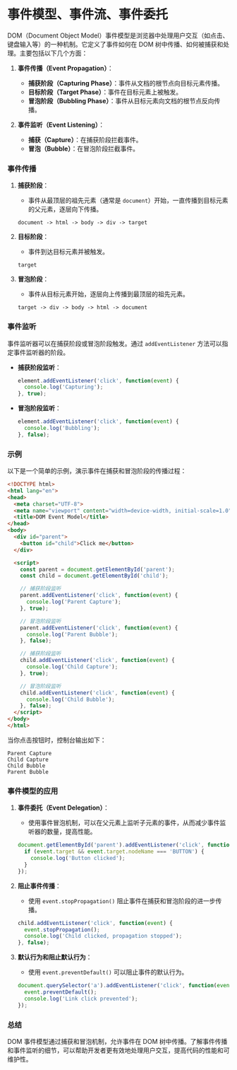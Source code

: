 # 事件模型、事件流、事件委托

DOM（Document Object Model）事件模型是浏览器中处理用户交互（如点击、键盘输入等）的一种机制。它定义了事件如何在 DOM 树中传播、如何被捕获和处理。主要包括以下几个方面：

1. **事件传播（Event Propagation）**：
   - **捕获阶段（Capturing Phase）**：事件从文档的根节点向目标元素传播。
   - **目标阶段（Target Phase）**：事件在目标元素上被触发。
   - **冒泡阶段（Bubbling Phase）**：事件从目标元素向文档的根节点反向传播。

2. **事件监听（Event Listening）**：
   - **捕获（Capture）**：在捕获阶段拦截事件。
   - **冒泡（Bubble）**：在冒泡阶段拦截事件。

### 事件传播

1. **捕获阶段**：
   - 事件从最顶层的祖先元素（通常是 `document`）开始，一直传播到目标元素的父元素，逐层向下传播。
   
   ```plaintext
   document -> html -> body -> div -> target
   ```

2. **目标阶段**：
   - 事件到达目标元素并被触发。

   ```plaintext
   target
   ```

3. **冒泡阶段**：
   - 事件从目标元素开始，逐层向上传播到最顶层的祖先元素。
   
   ```plaintext
   target -> div -> body -> html -> document
   ```

### 事件监听

事件监听器可以在捕获阶段或冒泡阶段触发。通过 `addEventListener` 方法可以指定事件监听器的阶段。

- **捕获阶段监听**：
  
  ```javascript
  element.addEventListener('click', function(event) {
    console.log('Capturing');
  }, true);
  ```

- **冒泡阶段监听**：
  
  ```javascript
  element.addEventListener('click', function(event) {
    console.log('Bubbling');
  }, false);
  ```

### 示例

以下是一个简单的示例，演示事件在捕获和冒泡阶段的传播过程：

```html
<!DOCTYPE html>
<html lang="en">
<head>
  <meta charset="UTF-8">
  <meta name="viewport" content="width=device-width, initial-scale=1.0">
  <title>DOM Event Model</title>
</head>
<body>
  <div id="parent">
    <button id="child">Click me</button>
  </div>

  <script>
    const parent = document.getElementById('parent');
    const child = document.getElementById('child');

    // 捕获阶段监听
    parent.addEventListener('click', function(event) {
      console.log('Parent Capture');
    }, true);

    // 冒泡阶段监听
    parent.addEventListener('click', function(event) {
      console.log('Parent Bubble');
    }, false);

    // 捕获阶段监听
    child.addEventListener('click', function(event) {
      console.log('Child Capture');
    }, true);

    // 冒泡阶段监听
    child.addEventListener('click', function(event) {
      console.log('Child Bubble');
    }, false);
  </script>
</body>
</html>
```

当你点击按钮时，控制台输出如下：

```
Parent Capture
Child Capture
Child Bubble
Parent Bubble
```

### 事件模型的应用

1. **事件委托（Event Delegation）**：
   - 使用事件冒泡机制，可以在父元素上监听子元素的事件，从而减少事件监听器的数量，提高性能。

   ```javascript
   document.getElementById('parent').addEventListener('click', function(event) {
     if (event.target && event.target.nodeName === 'BUTTON') {
       console.log('Button clicked');
     }
   });
   ```

2. **阻止事件传播**：
   - 使用 `event.stopPropagation()` 阻止事件在捕获和冒泡阶段的进一步传播。

   ```javascript
   child.addEventListener('click', function(event) {
     event.stopPropagation();
     console.log('Child clicked, propagation stopped');
   }, false);
   ```

3. **默认行为和阻止默认行为**：
   - 使用 `event.preventDefault()` 可以阻止事件的默认行为。

   ```javascript
   document.querySelector('a').addEventListener('click', function(event) {
     event.preventDefault();
     console.log('Link click prevented');
   });
   ```

### 总结

DOM 事件模型通过捕获和冒泡机制，允许事件在 DOM 树中传播。了解事件传播和事件监听的细节，可以帮助开发者更有效地处理用户交互，提高代码的性能和可维护性。